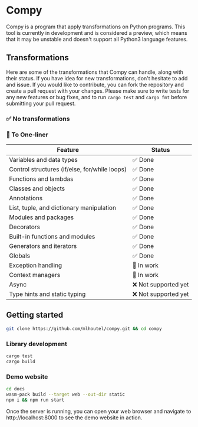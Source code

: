 # Compy

Compy is a program that apply transformations on Python programs. This tool is currently in development and is considered a preview, which means that it may be unstable and doesn't support all Python3 language features.

## Transformations

Here are some of the transformations that Compy can handle, along with their status. If you have idea for new transformations, don't hesitate to add and issue. If you would like to contribute, you can fork the repository and create a pull request with your changes. Please make sure to write tests for any new features or bug fixes, and to run `cargo test` and `cargo fmt` before submitting your pull request.

### :white_check_mark: No transformations

### :construction: To One-liner

| Feature                                       | Status                  |
| --------------------------------------------- | ----------------------- |
| Variables and data types                      | :white_check_mark: Done |
| Control structures (if/else, for/while loops) | :white_check_mark: Done |
| Functions and lambdas                         | :white_check_mark: Done |
| Classes and objects                           | :white_check_mark: Done |
| Annotations                                   | :white_check_mark: Done |
| List, tuple, and dictionary manipulation      | :white_check_mark: Done |
| Modules and packages                          | :white_check_mark: Done |
| Decorators                                    | :white_check_mark: Done |
| Built-in functions and modules                | :white_check_mark: Done |
| Generators and iterators                      | :white_check_mark: Done |
| Globals                                       | :white_check_mark: Done |
| Exception handling                            | :construction: In work  |
| Context managers                              | :construction: In work  |
| Async                                         | :x: Not supported yet   |
| Type hints and static typing                  | :x: Not supported yet   |

## Getting started

```sh
git clone https://github.com/mlhoutel/compy.git && cd compy
```

### Library development

```sh
cargo test
cargo build
```

### Demo website

```sh
cd docs
wasm-pack build --target web --out-dir static
npm i && npm run start
```

Once the server is running, you can open your web browser and navigate to http://localhost:8000 to see the demo website in action.
